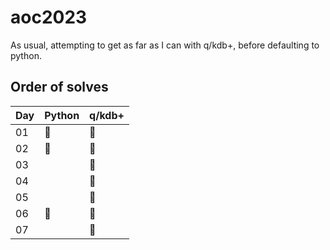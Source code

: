 # aoc2023

As usual, attempting to get as far as I can with q/kdb+, before defaulting to python.

## Order of solves

| Day | Python | q/kdb+ |
| --- | ------ | ------ |
| 01  | 🥈 | 🥇 |
| 02  | 🥈 | 🥇 |
| 03  |  | 🥇 |
| 04  |  | 🥇 |
| 05  |  | 🥇 |
| 06  | 🥈 | 🥇 |
| 07  |  | 🥇 |
